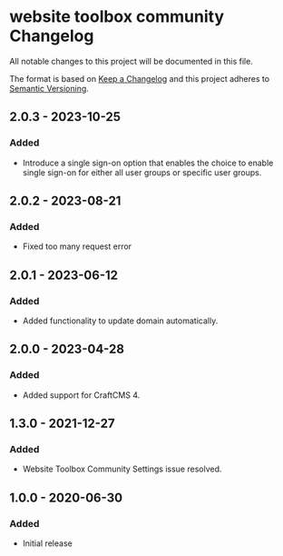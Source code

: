 # website toolbox community Changelog

All notable changes to this project will be documented in this file.

The format is based on [Keep a Changelog](http://keepachangelog.com/) and this project adheres to [Semantic Versioning](http://semver.org/).

## 2.0.3 - 2023-10-25
### Added
- Introduce a single sign-on option that enables the choice to enable single sign-on for either all user groups or specific user groups.

## 2.0.2 - 2023-08-21
### Added
- Fixed too many request error

## 2.0.1 - 2023-06-12
### Added
- Added functionality to update domain automatically.

## 2.0.0 - 2023-04-28
### Added
- Added support for CraftCMS 4.
 
## 1.3.0 - 2021-12-27
### Added
- Website Toolbox Community Settings issue resolved.  

## 1.0.0 - 2020-06-30
### Added
- Initial release
